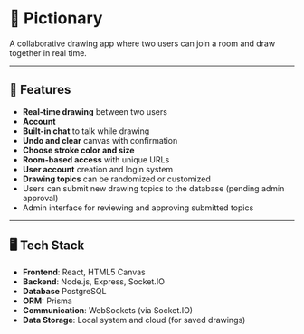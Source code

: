 # 🎨 Pictionary

A collaborative drawing app where two users can join a room and draw together in real time.

---

## 🚀 Features

- **Real-time drawing** between two users
- **Account**
- **Built-in chat** to talk while drawing
- **Undo and clear** canvas with confirmation
- **Choose stroke color and size**
- **Room-based access** with unique URLs
- **User account** creation and login system  
- **Drawing topics** can be randomized or customized 
- Users can submit new drawing topics to the database (pending admin approval)  
- Admin interface for reviewing and approving submitted topics  

---

## 🖥️ Tech Stack

- **Frontend**: React, HTML5 Canvas
- **Backend**: Node.js, Express, Socket.IO
- **Database** PostgreSQL
- **ORM:** Prisma
- **Communication**: WebSockets (via Socket.IO)
- **Data Storage**: Local system and cloud (for saved drawings)